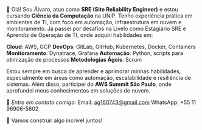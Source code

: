  👋 Olá! Sou Álvaro, atuo como **SRE (Site Reliability Engineer)** e estou cursando **Ciência da Computação** na UNIP. Tenho experiência prática em ambientes de TI, com foco em automação, infraestrutura em nuvem e monitoramento. Já passei por desafios na Livelo como Estagiário SRE e Aprendiz de Operação de TI, onde adquiri habilidades em:

**Cloud**: AWS, GCP
**DevOps**: GitLab, GitHub, Kubernetes, Docker, Containers
**Monitoramento**: Dynatrace, Grafana
**Automação**: Python, scripts para otimização de processos
**Metodologias Ágeis**: Scrum

Estou sempre em busca de aprender e aprimorar minhas habilidades, especialmente em áreas como automação, escalabilidade e resiliência de sistemas. Além disso, participei do **AWS Summit São Paulo**, onde aprofundei meus conhecimentos em soluções de nuvem.

💬 *Entre em contato comigo*:
Email: ag160743@gmail.com
WhatsApp: +55 11 96906-5602

 🚀 Vamos construir algo incrível juntos!
